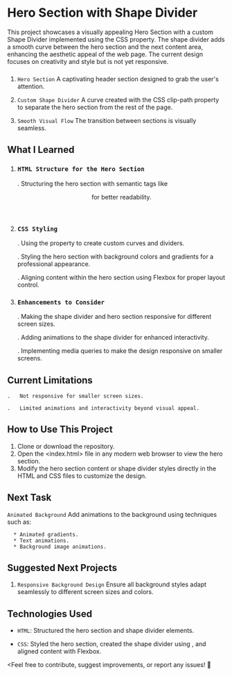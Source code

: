 # Hero Section with Shape Divider

<Description>

This project showcases a visually appealing Hero Section with a custom Shape Divider implemented using the CSS <clip-path> property. The shape divider adds a smooth curve between the hero section and the next content area, enhancing the aesthetic appeal of the web page. The current design focuses on creativity and style but is not yet responsive.




### <Features>
1. `Hero Section` 
A captivating header section designed to grab the user's attention.

2. `Custom Shape Divider` 
A curve created with the CSS clip-path property to separate the hero section from the rest of the page.
   
3. `Smooth Visual Flow`
The transition between sections is visually seamless.




## **What I Learned**

1. ### `HTML Structure for the Hero Section`
    .   Structuring the hero section with semantic tags like <header> for better readability.

2. ### `CSS Styling`
    .   Using the <clip-path> property to create custom curves and dividers.

    .   Styling the hero section with background colors and gradients for a professional appearance.

    .   Aligning content within the hero section using Flexbox for proper layout control.


3. ### `Enhancements to Consider`
    .   Making the shape divider and hero section responsive for different screen sizes.
    
    .   Adding animations to the shape divider for enhanced interactivity.

    .   Implementing media queries to make the design responsive on smaller screens.
    




## **Current Limitations**
    .   Not responsive for smaller screen sizes.
    
    .   Limited animations and interactivity beyond visual appeal.




## **How to Use This Project**

1. Clone or download the repository.
2. Open the <index.html> file in any modern web browser to view the hero section.
3. Modify the hero section content or shape divider styles directly in the HTML and CSS files to customize the design.




## **Next Task**

`Animated Background`
    Add animations to the background using techniques such as:

      * Animated gradients.
      * Text animations.
      * Background image animations.




## **Suggested Next Projects**

1. `Responsive Background Design`
Ensure all background styles adapt seamlessly to different screen sizes and colors.




## **Technologies Used**

- `HTML`: Structured the hero section and shape divider elements.

- `CSS`: Styled the hero section, created the shape divider using <clip-path>, and aligned content with Flexbox.



<Feel free to contribute, suggest improvements, or report any issues! 🚀